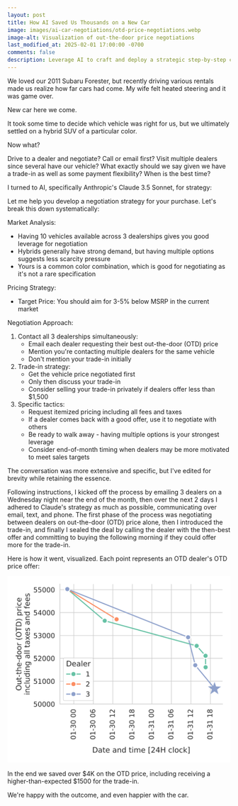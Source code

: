 ```yaml
---
layout: post
title: How AI Saved Us Thousands on a New Car
image: images/ai-car-negotiations/otd-price-negotiations.webp
image-alt: Visualization of out-the-door price negotiations
last_modified_at: 2025-02-01 17:00:00 -0700
comments: false
description: Leverage AI to craft and deploy a strategic step-by-step car buying negotiation plan that saved us over $4,000 on a new hybrid SUV.
---
```


We loved our 2011 Subaru Forester, but recently driving various rentals made us realize how far cars had come. My wife felt heated steering and it was game over.

New car here we come.

It took some time to decide which vehicle was right for us, but we ultimately settled on a hybrid SUV of a particular color.

Now what?

Drive to a dealer and negotiate? Call or email first? Visit multiple dealers since several have our vehicle? What exactly should we say given we have a trade-in as well as some payment flexibility? When is the best time?

I turned to AI, specifically Anthropic's Claude 3.5 Sonnet, for strategy:

<div class="ai-text-block" markdown="1">
Let me help you develop a negotiation strategy for your purchase. Let's break this down systematically:

Market Analysis:

- Having 10 vehicles available across 3 dealerships gives you good leverage for negotiation
- Hybrids generally have strong demand, but having multiple options suggests less scarcity pressure
- Yours is a common color combination, which is good for negotiating as it's not a rare specification

Pricing Strategy:

- Target Price: You should aim for 3-5% below MSRP in the current market

Negotiation Approach:

1. Contact all 3 dealerships simultaneously:
   - Email each dealer requesting their best out-the-door (OTD) price
   - Mention you're contacting multiple dealers for the same vehicle
   - Don't mention your trade-in initially
2. Trade-in strategy:
   - Get the vehicle price negotiated first
   - Only then discuss your trade-in
   - Consider selling your trade-in privately if dealers offer less than $1,500
3. Specific tactics:
   - Request itemized pricing including all fees and taxes
   - If a dealer comes back with a good offer, use it to negotiate with others
   - Be ready to walk away - having multiple options is your strongest leverage
   - Consider end-of-month timing when dealers may be more motivated to meet sales targets

</div>

The conversation was more extensive and specific, but I've edited for brevity while retaining the essence.

Following instructions, I kicked off the process by emailing 3 dealers on a Wednesday night near the end of the month, then over the next 2 days I adhered to Claude's strategy as much as possible, communicating over email, text, and phone. The first phase of the process was negotiating between dealers on out-the-door (OTD) price alone, then I introduced the trade-in, and finally I sealed the deal by calling the dealer with the then-best offer and committing to buying the following morning if they could offer more for the trade-in.

Here is how it went, visualized. Each point represents an OTD dealer's OTD price offer:

<img src="/images/ai-car-negotiations/otd-price-negotiations.svg" alt="Visualization of out-the-door price negotiations" class="centered_img" />

In the end we saved over $4K on the OTD price, including receiving a higher-than-expected $1500 for the trade-in.

We're happy with the outcome, and even happier with the car.
